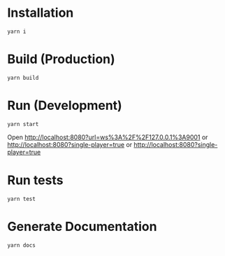 # Installation

`yarn i`

# Build (Production)

`yarn build`

# Run (Development)

`yarn start`

Open [http://localhost:8080?url=ws%3A%2F%2F127.0.0.1%3A9001](http://localhost:8080?url=ws%3A%2F%2F127.0.0.1%3A9001) or [http://localhost:8080?single-player=true](http://localhost:8080?single-player) or [http://localhost:8080?single-player=true](http://localhost:8080?demo)

# Run tests

`yarn test`

# Generate Documentation

`yarn docs`
